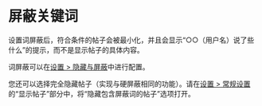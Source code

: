 # 屏蔽关键词

设置词屏蔽后，符合条件的帖子会被最小化，并且会显示“○○（用户名）说了些什么”的提示，而不是显示帖子的具体内容。

词屏蔽可以在[设置 > 隐藏与屏蔽](x-mi-web://settings/mute-block)中进行配置。

您还可以选择完全隐藏帖子（实现与硬屏蔽相同的功能）。请在[设置 > 常规设置](x-mi-web://settings/general)的“显示帖子”部分中，将“隐藏包含屏蔽词的帖子”选项打开。

